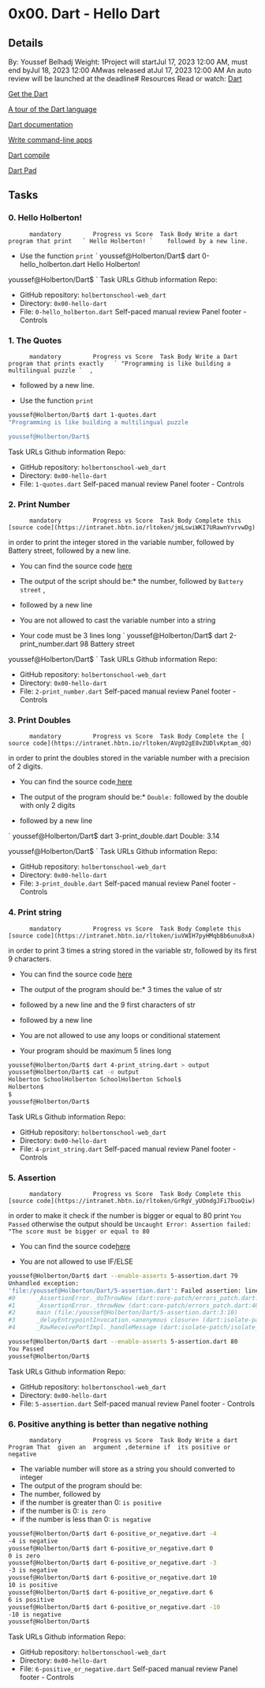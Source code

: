 # 0x00. Dart - Hello Dart
## Details
 By: Youssef Belhadj Weight: 1Project will startJul 17, 2023 12:00 AM, must end byJul 18, 2023 12:00 AMwas released atJul 17, 2023 12:00 AM An auto review will be launched at the deadline# Resources
Read or watch:
[Dart](https://intranet.hbtn.io/rltoken/GHIDv4QCUCyNqrmjn9LOgg) 

[Get the Dart](https://intranet.hbtn.io/rltoken/ui3Evbxjdvl7o7LbycegIw) 

[A tour of the Dart language](https://intranet.hbtn.io/rltoken/xxpxCg7TOTQgWSx-FlG4yA) 

[Dart documentation](https://intranet.hbtn.io/rltoken/jdyv5W9p9xE4X8DNF1s22w) 

[Write command-line apps](https://intranet.hbtn.io/rltoken/iFKAITDBBF9lMoiw9AYcRA) 

[Dart compile](https://intranet.hbtn.io/rltoken/NiSA6ql67JlZE_6wjrP9FA) 

[Dart Pad](https://intranet.hbtn.io/rltoken/vxBB4pMDuqIDCAC8SH9ENg) 

## Tasks
### 0. Hello Holberton!
          mandatory         Progress vs Score  Task Body Write a dart program that print   ` Hello Holberton! `    followed by a new line.
* Use the function  ` print ` 
 ` youssef@Holberton/Dart$ dart 0-hello_holberton.dart
Hello Holberton!

youssef@Holberton/Dart$
 `  Task URLs  Github information Repo:
* GitHub repository:  ` holbertonschool-web_dart ` 
* Directory:  ` 0x00-hello-dart ` 
* File:  ` 0-hello_holberton.dart ` 
 Self-paced manual review  Panel footer - Controls 
### 1. The Quotes
          mandatory         Progress vs Score  Task Body Write a Dart program that prints exactly   ` "Programming is like building a multilingual puzzle `  , 
* followed by a new line.

* Use the function   ` print ` 

```bash
youssef@Holberton/Dart$ dart 1-quotes.dart
"Programming is like building a multilingual puzzle

youssef@Holberton/Dart$

```
 Task URLs  Github information Repo:
* GitHub repository:  ` holbertonschool-web_dart ` 
* Directory:  ` 0x00-hello-dart ` 
* File:  ` 1-quotes.dart ` 
 Self-paced manual review  Panel footer - Controls 
### 2. Print Number
          mandatory         Progress vs Score  Task Body Complete this  [source code](https://intranet.hbtn.io/rltoken/jmLswiWKI7URawnYvrvwDg) 
  in order to print the integer stored in the variable number, followed by Battery street, followed by a new line.
* You can find the source code [here](https://intranet.hbtn.io/rltoken/jmLswiWKI7URawnYvrvwDg) 

* The output of the script should be:* the number, followed by  ` Battery street ` ,
* followed by a new line

* You are not allowed to cast the variable number into a string
* Your code must be 3 lines long
 ` youssef@Holberton/Dart$ dart 2-print_number.dart
98 Battery street

youssef@Holberton/Dart$
 `  Task URLs  Github information Repo:
* GitHub repository:  ` holbertonschool-web_dart ` 
* Directory:  ` 0x00-hello-dart ` 
* File:  ` 2-print_number.dart ` 
 Self-paced manual review  Panel footer - Controls 
### 3. Print Doubles
          mandatory         Progress vs Score  Task Body Complete the [ source code](https://intranet.hbtn.io/rltoken/AVg02gE8vZUDlvKptam_dQ) 
  in order to print the doubles stored in the variable number with a precision of 2 digits.
* You can find the source code[ here](https://intranet.hbtn.io/rltoken/AVg02gE8vZUDlvKptam_dQ) 

* The output of the program should be:*  ` Double: `  followed by the double with only 2 digits
* followed by a new line

 ` youssef@Holberton/Dart$ dart 3-print_double.dart
Double: 3.14

youssef@Holberton/Dart$
 `  Task URLs  Github information Repo:
* GitHub repository:  ` holbertonschool-web_dart ` 
* Directory:  ` 0x00-hello-dart ` 
* File:  ` 3-print_double.dart ` 
 Self-paced manual review  Panel footer - Controls 
### 4. Print string
          mandatory         Progress vs Score  Task Body Complete this  [source code](https://intranet.hbtn.io/rltoken/iuVWIH7pyHMqbBb6unu8xA) 
  in order to print 3 times a string stored in the variable str, followed by its first 9 characters.
* You can find the source code [here](https://intranet.hbtn.io/rltoken/iuVWIH7pyHMqbBb6unu8xA) 

* The output of the program should be:* 3 times the value of str
* followed by a new line and  the 9 first characters of str
* followed by a new line

* You are not allowed to use any loops or conditional statement
* Your program should be maximum 5 lines long
```bash
youssef@Holberton/Dart$ dart 4-print_string.dart > output 
youssef@Holberton/Dart$ cat -e output
Holberton SchoolHolberton SchoolHolberton School$
Holberton$
$
youssef@Holberton/Dart$

```
 Task URLs  Github information Repo:
* GitHub repository:  ` holbertonschool-web_dart ` 
* Directory:  ` 0x00-hello-dart ` 
* File:  ` 4-print_string.dart ` 
 Self-paced manual review  Panel footer - Controls 
### 5. Assertion
          mandatory         Progress vs Score  Task Body Complete this  [source code](https://intranet.hbtn.io/rltoken/GrRgV_yUOndgJFi7buoQiw) 
  in order to make it check if the number is bigger or equal to 80  print   ` You Passed `    otherwise the output should be   ` Uncaught Error: Assertion failed: "The score must be bigger or equal to 80 ` 
* You can find the source code[here](https://intranet.hbtn.io/rltoken/GrRgV_yUOndgJFi7buoQiw) 

* You are not allowed to use IF/ELSE
```bash
youssef@Holberton/Dart$ dart --enable-asserts 5-assertion.dart 79
Unhandled exception:
'file:/youssef@Holberton/Dart/5-assertion.dart': Failed assertion: line 3 pos 10: 'nb >= 80': The score must be bigger or equal to 80
#0      _AssertionError._doThrowNew (dart:core-patch/errors_patch.dart:51:61)
#1      _AssertionError._throwNew (dart:core-patch/errors_patch.dart:40:5)
#2      main (file:/youssef@Holberton/Dart/5-assertion.dart:3:10)
#3      _delayEntrypointInvocation.<anonymous closure> (dart:isolate-patch/isolate_patch.dart:295:32)
#4      _RawReceivePortImpl._handleMessage (dart:isolate-patch/isolate_patch.dart:192:12)

youssef@Holberton/Dart$ dart --enable-asserts 5-assertion.dart 80
You Passed
youssef@Holberton/Dart$ 

```
 Task URLs  Github information Repo:
* GitHub repository:  ` holbertonschool-web_dart ` 
* Directory:  ` 0x00-hello-dart ` 
* File:  ` 5-assertion.dart ` 
 Self-paced manual review  Panel footer - Controls 
### 6. Positive anything is better than negative nothing
          mandatory         Progress vs Score  Task Body Write a dart Program That  given an  argument ,determine if  its positive or negative 
* The variable number will store as a string you should converted to integer
* The output of the program should be:
* The number, followed by
* if the number is greater than 0:  ` is positive ` 
* if the number is 0:  ` is zero ` 
* if the number is less than 0: ` is negative ` 

```bash
youssef@Holberton/Dart$ dart 6-positive_or_negative.dart -4
-4 is negative
youssef@Holberton/Dart$ dart 6-positive_or_negative.dart 0
0 is zero
youssef@Holberton/Dart$ dart 6-positive_or_negative.dart -3
-3 is negative
youssef@Holberton/Dart$ dart 6-positive_or_negative.dart 10
10 is positive
youssef@Holberton/Dart$ dart 6-positive_or_negative.dart 6
6 is positive
youssef@Holberton/Dart$ dart 6-positive_or_negative.dart -10
-10 is negative
youssef@Holberton/Dart$

```
 Task URLs  Github information Repo:
* GitHub repository:  ` holbertonschool-web_dart ` 
* Directory:  ` 0x00-hello-dart ` 
* File:  ` 6-positive_or_negative.dart ` 
 Self-paced manual review  Panel footer - Controls 
